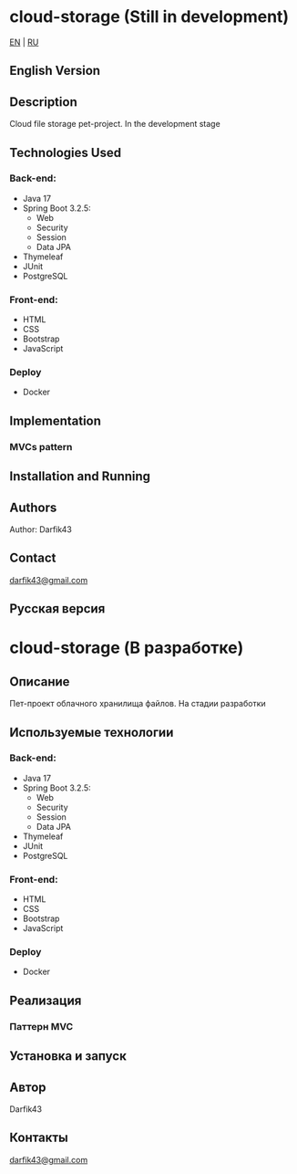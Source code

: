 # cloud-storage (Still in development)

[EN](#english-version) | [RU](#русская-версия)

## English Version



## Description

Cloud file storage pet-project. In the development stage

## Technologies Used

### Back-end:
- Java 17
- Spring Boot 3.2.5:
    * Web
    * Security
    * Session
    * Data JPA
- Thymeleaf
- JUnit
- PostgreSQL

### Front-end:
- HTML
- CSS
- Bootstrap
- JavaScript

### Deploy
- Docker

## Implementation

### MVCs pattern


## Installation and Running

## Authors

Author: Darfik43

## Contact

darfik43@gmail.com

## Русская версия
# cloud-storage (В разработке)


## Описание
Пет-проект облачного хранилища файлов. На стадии разработки

## Используемые технологии

### Back-end:
- Java 17
- Spring Boot 3.2.5:
    * Web
    * Security
    * Session
    * Data JPA
- Thymeleaf
- JUnit
- PostgreSQL

### Front-end:
- HTML
- CSS
- Bootstrap
- JavaScript

### Deploy
- Docker

## Реализация

### Паттерн MVC


## Установка и запуск

## Автор

Darfik43

## Контакты
darfik43@gmail.com
